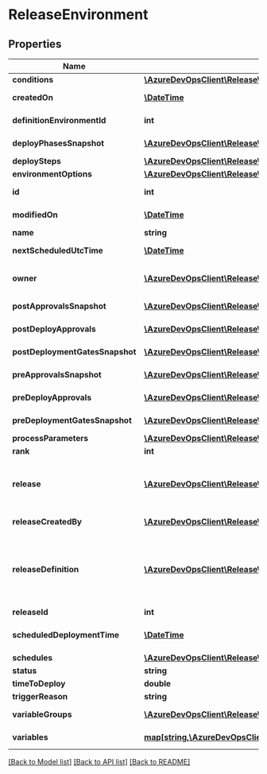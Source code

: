 # ReleaseEnvironment

## Properties
Name | Type | Description | Notes
------------ | ------------- | ------------- | -------------
**conditions** | [**\AzureDevOpsClient\Release\AzureDevOpsClient\Release\Model\ReleaseCondition[]**](ReleaseCondition.md) | Gets list of conditions. | [optional] 
**createdOn** | [**\DateTime**](\DateTime.md) | Gets date on which it got created. | [optional] 
**definitionEnvironmentId** | **int** | Gets definition environment id. | [optional] 
**deployPhasesSnapshot** | [**\AzureDevOpsClient\Release\AzureDevOpsClient\Release\Model\DeployPhase[]**](DeployPhase.md) | Gets list of deploy phases snapshot. | [optional] 
**deploySteps** | [**\AzureDevOpsClient\Release\AzureDevOpsClient\Release\Model\DeploymentAttempt[]**](DeploymentAttempt.md) | Gets deploy steps. | [optional] 
**environmentOptions** | [**\AzureDevOpsClient\Release\AzureDevOpsClient\Release\Model\EnvironmentOptions**](EnvironmentOptions.md) | Gets environment options. | [optional] 
**id** | **int** | Gets the unique identifier of this field. | [optional] 
**modifiedOn** | [**\DateTime**](\DateTime.md) | Gets date on which it got modified. | [optional] 
**name** | **string** | Gets name. | [optional] 
**nextScheduledUtcTime** | [**\DateTime**](\DateTime.md) | Gets next scheduled UTC time. | [optional] 
**owner** | [**\AzureDevOpsClient\Release\AzureDevOpsClient\Release\Model\IdentityRef**](IdentityRef.md) | Gets the identity who is owner for release environment. | [optional] 
**postApprovalsSnapshot** | [**\AzureDevOpsClient\Release\AzureDevOpsClient\Release\Model\ReleaseDefinitionApprovals**](ReleaseDefinitionApprovals.md) | Gets list of post deploy approvals snapshot. | [optional] 
**postDeployApprovals** | [**\AzureDevOpsClient\Release\AzureDevOpsClient\Release\Model\ReleaseApproval[]**](ReleaseApproval.md) | Gets list of post deploy approvals. | [optional] 
**postDeploymentGatesSnapshot** | [**\AzureDevOpsClient\Release\AzureDevOpsClient\Release\Model\ReleaseDefinitionGatesStep**](ReleaseDefinitionGatesStep.md) | Post deployment gates snapshot data. | [optional] 
**preApprovalsSnapshot** | [**\AzureDevOpsClient\Release\AzureDevOpsClient\Release\Model\ReleaseDefinitionApprovals**](ReleaseDefinitionApprovals.md) | Gets list of pre deploy approvals snapshot. | [optional] 
**preDeployApprovals** | [**\AzureDevOpsClient\Release\AzureDevOpsClient\Release\Model\ReleaseApproval[]**](ReleaseApproval.md) | Gets list of pre deploy approvals. | [optional] 
**preDeploymentGatesSnapshot** | [**\AzureDevOpsClient\Release\AzureDevOpsClient\Release\Model\ReleaseDefinitionGatesStep**](ReleaseDefinitionGatesStep.md) | Pre deployment gates snapshot data. | [optional] 
**processParameters** | [**\AzureDevOpsClient\Release\AzureDevOpsClient\Release\Model\ProcessParameters**](ProcessParameters.md) | Gets process parameters. | [optional] 
**rank** | **int** | Gets rank. | [optional] 
**release** | [**\AzureDevOpsClient\Release\AzureDevOpsClient\Release\Model\ReleaseShallowReference**](ReleaseShallowReference.md) | Gets release reference which specifies the reference of the release to which this release environment is associated. | [optional] 
**releaseCreatedBy** | [**\AzureDevOpsClient\Release\AzureDevOpsClient\Release\Model\IdentityRef**](IdentityRef.md) | Gets the identity who created release. | [optional] 
**releaseDefinition** | [**\AzureDevOpsClient\Release\AzureDevOpsClient\Release\Model\ReleaseDefinitionShallowReference**](ReleaseDefinitionShallowReference.md) | Gets releaseDefinitionReference which specifies the reference of the release definition to which this release environment is associated. | [optional] 
**releaseId** | **int** | Gets release id. | [optional] 
**scheduledDeploymentTime** | [**\DateTime**](\DateTime.md) | Gets schedule deployment time of release environment. | [optional] 
**schedules** | [**\AzureDevOpsClient\Release\AzureDevOpsClient\Release\Model\ReleaseSchedule[]**](ReleaseSchedule.md) | Gets list of schedules. | [optional] 
**status** | **string** | Gets environment status. | [optional] 
**timeToDeploy** | **double** | Gets time to deploy. | [optional] 
**triggerReason** | **string** | Gets trigger reason. | [optional] 
**variableGroups** | [**\AzureDevOpsClient\Release\AzureDevOpsClient\Release\Model\VariableGroup[]**](VariableGroup.md) | Gets the list of variable groups. | [optional] 
**variables** | [**map[string,\AzureDevOpsClient\Release\AzureDevOpsClient\Release\Model\ConfigurationVariableValue]**](ConfigurationVariableValue.md) | Gets the dictionary of variables. | [optional] 

[[Back to Model list]](../README.md#documentation-for-models) [[Back to API list]](../README.md#documentation-for-api-endpoints) [[Back to README]](../README.md)


